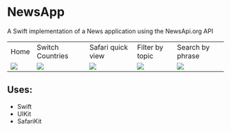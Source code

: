 # NewsApp
A Swift implementation of a News application using the NewsApi.org API 

<table>
  <tr>
    <td>Home</td>
    <td>Switch Countries</td>
    <td>Safari quick view</td>
    <td>Filter by topic</td>
    <td>Search by phrase</td>
  </tr>
  <tr>
    <td><img src="https://user-images.githubusercontent.com/12612826/118760363-acb6a200-b840-11eb-9392-3b2e349baf31.png"></td>
    <td><img src="https://user-images.githubusercontent.com/12612826/118760366-ae806580-b840-11eb-9d29-b975e7941234.png"></td>
    <td><img src="https://user-images.githubusercontent.com/12612826/118760373-afb19280-b840-11eb-8bbb-6c488f646522.png"></td>
    <td><img src="https://user-images.githubusercontent.com/12612826/118760378-b213ec80-b840-11eb-9620-85f339d58524.png"></td>
    <td><img src="https://user-images.githubusercontent.com/12612826/118760381-b3451980-b840-11eb-91c3-6e1c5b65b5a2.png"></td>
  </tr>
 </table>

## Uses:
* Swift
* UIKit
* SafariKit

